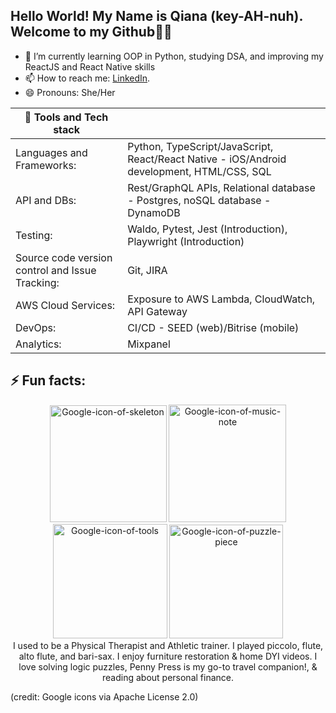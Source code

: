 
## Hello World! My Name is Qiana (key-AH-nuh). Welcome to my Github👋🏿
- 🌱 I’m currently learning OOP in Python, studying DSA, and improving my ReactJS and React Native skills
- 📫 How to reach me: [LinkedIn](https://www.linkedin.com/in/qianapartee/).
- 😄 Pronouns: She/Her
  
| 🧰 Tools and Tech stack | |
|-----|---------------|
| Languages and Frameworks:    | Python, TypeScript/JavaScript, React/React Native - iOS/Android development, HTML/CSS, SQL |
| API and DBs:|  Rest/GraphQL APIs, Relational database - Postgres, noSQL database - DynamoDB             |
| Testing: |   Waldo, Pytest, Jest (Introduction), Playwright (Introduction) |
| Source code version control and Issue Tracking: | Git, JIRA |
| AWS Cloud Services: | Exposure to AWS Lambda, CloudWatch, API Gateway |
| DevOps: | CI/CD - SEED (web)/Bitrise (mobile) | 
| Analytics: | Mixpanel |


## ⚡ Fun facts: 
<p align="center">
<img width="187" alt="Google-icon-of-skeleton" src="https://github.com/user-attachments/assets/860d10a3-0416-451d-aebf-be193fa2ec65">  <img width="188" alt="Google-icon-of-music-note" src="https://github.com/user-attachments/assets/e713518c-accf-4e07-93f2-afe246d37b5f"> <img width="183" alt="Google-icon-of-tools" src="https://github.com/user-attachments/assets/bcf64b15-01e4-42ab-a3a5-b63566d94faa"> <img width="182" alt="Google-icon-of-puzzle-piece" src="https://github.com/user-attachments/assets/e18bb1ef-85f2-426f-a5ad-ed5bbea97ca6"> <br/>
I used to be a Physical Therapist and Athletic trainer. I played piccolo, flute, alto flute, and bari-sax. I enjoy furniture restoration & home DYI videos. I love solving logic puzzles, Penny Press is my go-to travel companion!, & reading about personal finance.

</p>
(credit: Google icons via Apache License 2.0)





